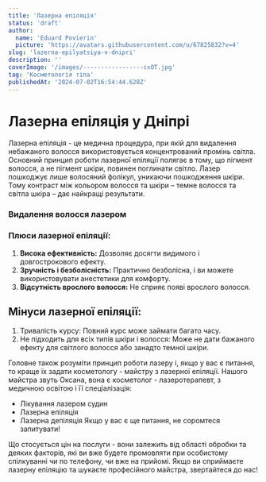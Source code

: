 ```yaml
---
title: 'Лазерна епіляція'
status: 'draft'
author:
  name: 'Eduard Povierin'
  picture: 'https://avatars.githubusercontent.com/u/67825832?v=4'
slug: 'lazerna-epilyatsiya-v-dnipri'
description: ''
coverImage: '/images/-----------------cxOT.jpg'
tag: 'Косметологія тіла'
publishedAt: '2024-07-02T16:54:44.628Z'
---
```


# Лазерна епіляція у Дніпрі

Лазерна епіляція - це медична процедура, при якій для видалення небажаного волосся використовується концентрований промінь світла. Основний принцип роботи лазерної епіляції полягає в тому, що пігмент волосся, а не пігмент шкіри, повинен поглинати світло. Лазер пошкоджує лише волосяний фолікул, уникаючи пошкодження шкіри. Тому контраст між кольором волосся та шкіри – темне волосся та світла шкіра – дає найкращі результати.

### Видалення волосся лазером

### **Плюси лазерної епіляції:**

1. **Висока ефективність:** Дозволяє досягти видимого і довгострокового ефекту.
2. **Зручність і безболісність:** Практично безболісна, і ви можете використовувати анестетики для комфорту.
3. **Відсутність врослого волосся:** Не сприяє появі врослого волосся.

## **Мінуси лазерної епіляції:**

1. Тривалість курсу: Повний курс може займати багато часу.
2. Не підходить для всіх типів шкіри і волосся: Може не дати бажаного ефекту для світлого волосся або занадто темної шкіри.

Головне також розуміти принцип роботи лазеру і, якщо у вас є питання, то краще їх задати косметологу - майстру з лазерної епіляції. Нашого майстра звуть Оксана, вона є косметолог - лазеротерапевт, з медичною освітою і її спеціалізація:

- Лікування лазером судин
- Лазерна епіляція
- Лазерна депіляція Якщо у вас є ще питання, не соромтеся запитувати!

Що стосується цін на послуги - вони залежить від області обробки та деяких факторів, які ви вже будете промовляти при особистому спілкуванні чи по телефону, чи вже на прийомі. Якщо ви сприймаєте лазерну епіляцію та шукаєте професійного майстра, звертайтеся до нас!